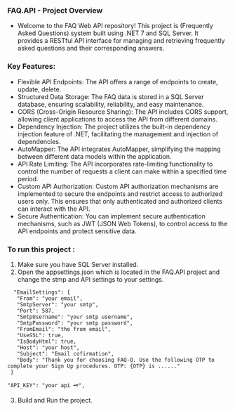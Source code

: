 ### FAQ.API - Project Overview
  * Welcome to the FAQ Web API repository! This project is (Frequently Asked Questions) system built using .NET 7 and SQL Server. It   
    provides a RESTful API interface for managing and retrieving frequently asked questions and their corresponding answers.

### Key Features:
  * Flexible API Endpoints: The API offers a range of endpoints to create, update, delete.
  * Structured Data Storage: The FAQ data is stored in a SQL Server database, ensuring scalability, reliability, and easy maintenance.
  * CORS (Cross-Origin Resource Sharing): The API includes CORS support, allowing client applications to access the API from different domains.
  * Dependency Injection: The project utilizes the built-in dependency injection feature of .NET, facilitating the management and injection of dependencies.
  * AutoMapper: The API integrates AutoMapper, simplifying the mapping between different data models within the application.
  * API Rate Limiting: The API incorporates rate-limiting functionality to control the number of requests a client can make within a specified time period.
  * Custom API Authorization: Custom API authorization mechanisms are implemented to secure the endpoints and restrict access to authorized users only. This 
    ensures that only authenticated and authorized clients can interact with the API.
  * Secure Authentication: You can implement secure authentication mechanisms, such as JWT (JSON Web Tokens), to control access to the API endpoints and protect 
    sensitive data.

### To run this project : 
 1. Make sure you have SQL Server installed.
 2. Open the appsettings.json which is located in the FAQ.API project and change the stmp and API settings to your settings.
 ```
   "EmailSettings": {
    "From": "your email",
    "SmtpServer": "your smtp",
    "Port": 587,
    "SmtpUsername": "your smtp username",
    "SmtpPassword": "your smtp password",
    "FromEmail": "the from email",
    "UseSSL": true,
    "IsBodyHtml": true,
    "Host": "your host",
    "Subject": "Email cofirmation",
    "Body": "Thank you for choosing FAQ-Q. Use the following OTP to complete your Sign Up procedures. OTP: {OTP} is ......"
  }
```
```
"API_KEY": "your api 🗝",
```
 3. Build and Run the project.
